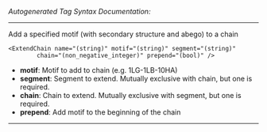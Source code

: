 _Autogenerated Tag Syntax Documentation:_

---
Add a specified motif (with secondary structure and abego) to a chain

```
<ExtendChain name="(string)" motif="(string)" segment="(string)"
        chain="(non_negative_integer)" prepend="(bool)" />
```

-   **motif**: Motif to add to chain (e.g. 1LG-1LB-10HA)
-   **segment**: Segment to extend. Mutually exclusive with chain, but one is required.
-   **chain**: Chain to extend. Mutually exclusive with segment, but one is required.
-   **prepend**: Add motif to the beginning of the chain

---
